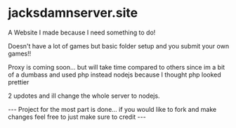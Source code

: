 # jacksdamnserver.site

A Website I made because I need something to do!

Doesn't have a lot of games but basic folder setup and you submit your own games!!

Proxy is coming soon... but will take time compared to others since im a bit of a dumbass and used php instead nodejs because I thought php looked prettier 

2 updotes and ill change the whole server to nodejs.

--- Project for the most part is done... if you would like to fork and make changes feel free to just make sure to credit ---
